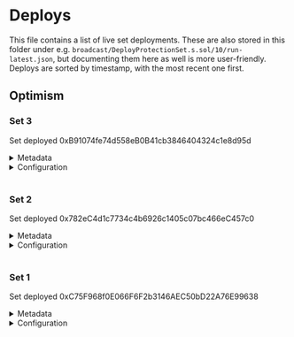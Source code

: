 # Deploys

This file contains a list of live set deployments.
These are also stored in this folder under e.g. `broadcast/DeployProtectionSet.s.sol/10/run-latest.json`, but documenting them here as well is more user-friendly.
Deploys are sorted by timestamp, with the most recent one first.

## Optimism

### Set 3

Set deployed 0xB91074fe74d558eB0B41cb3846404324c1e8d95d

<details>
  <summary>Metadata</summary>

  - Timestamp: 1662580024
  - Parsed timestamp: 2022-09-07T19:47:04.000Z
</details>
<details>
  <summary>Configuration</summary>

  - Market infos:
    - trigger 0xF9FeD7853dC6F3E74421606F79a360DAE9256Cc3
    - cost model 0x7e5a2bDC10F05D6cF15563570Eae3B8d346B9991
    - weight 1666
    - purchase fee 250
    ---
    - trigger 0xb7Cd2e5A6d02983f258A06E26baAF310054B14B1
    - cost model 0x7e5a2bDC10F05D6cF15563570Eae3B8d346B9991
    - weight 1666
    - purchase fee 250
    ---
    - trigger 0x2f150A966d32ed8928200136d1D30A15c3694909
    - cost model 0x7e5a2bDC10F05D6cF15563570Eae3B8d346B9991
    - weight 1667
    - purchase fee 250
    ---
    - trigger 0x5e3A0e3acBC61e54793256100cD9d9d87E86ce44
    - cost model 0x7e5a2bDC10F05D6cF15563570Eae3B8d346B9991
    - weight 1667
    - purchase fee 250
    ---
    - trigger 0x6Fae18f377E58F62e089868eDF831f1d22114f14
    - cost model 0x7e5a2bDC10F05D6cF15563570Eae3B8d346B9991
    - weight 1667
    - purchase fee 250
    ---
    - trigger 0x8b566Ee7e34c80E9dB2c1D6AB17652388d91aB05
    - cost model 0x7e5a2bDC10F05D6cF15563570Eae3B8d346B9991
    - weight 1667
    - purchase fee 250
    ---
  ---
  - Set config:
    - leverage factor 30000
    - deposit fee 0
    - decay model 0x09f20eA12fe5a1211A0485aa59C067E9fcC4c04A
    - drip model 0xEf778611eAf2e624432F49bcF7AC433584f642a2
  ---
  - Set authorized roles:
    - owner 0x682bd405073dD248527E40184898eD45BB827527
    - pauser 0x682bd405073dD248527E40184898eD45BB827527
</details>
<br />

### Set 2

Set deployed 0x782eC4d1c7734c4b6926c1405c07bc466eC457c0

<details>
  <summary>Metadata</summary>

  - Timestamp: 1661281355
  - Parsed timestamp: 2022-08-23T19:02:35.000Z
</details>
<details>
  <summary>Configuration</summary>

  - Market infos:
    - trigger 0xeB25dA3Eba8Bf2fad9C45108fb385F5B1681DD95
    - cost model 0x3424A0bB930035FB78638129D14E214ab2a20A92
    - weight 1666
    - purchase fee 250
    ---
    - trigger 0x7BA5DBcE5b8022c1698a4092267749425bf867EC
    - cost model 0x3424A0bB930035FB78638129D14E214ab2a20A92
    - weight 1666
    - purchase fee 250
    ---
    - trigger 0x6504DCeC9FD65677Faab286137087bDF0675b881
    - cost model 0x3424A0bB930035FB78638129D14E214ab2a20A92
    - weight 1667
    - purchase fee 250
    ---
    - trigger 0xA81bA3a50445718E37DE0cd0AE8f8d6d98C8B5E7
    - cost model 0x3424A0bB930035FB78638129D14E214ab2a20A92
    - weight 1667
    - purchase fee 250
    ---
    - trigger 0x5a8c0b0F3Aa7971A7935F9b6CC0956000147C131
    - cost model 0x3424A0bB930035FB78638129D14E214ab2a20A92
    - weight 1667
    - purchase fee 250
    --------
    - trigger 0x7cE100ab7aC01b4A7B66632F4b9D5f591360FBbC
    - cost model 0x3424A0bB930035FB78638129D14E214ab2a20A92
    - weight 1667
    - purchase fee 250
  ---
  - Set config:
    - leverage factor 30000
    - deposit fee 0
    - decay model 0x2c3439a697eBFba4005E4c5ebDe5602aEDbFd3B4
    - drip model 0x495FDb2Dbd62c80aAAA7afB471a42738DD9f503F
  ---
  - Set authorized roles:
    - owner 0x682bd405073dD248527E40184898eD45BB827527
    - pauser 0x682bd405073dD248527E40184898eD45BB827527
</details>
<br />

### Set 1

Set deployed 0xC75F968f0E066F6F2b3146AEC50bD22A76E99638

<details>
  <summary>Metadata</summary>

  - Timestamp: 1660593279
  - Parsed timestamp: 2022-08-15T19:54:39.000Z
</details>
<details>
  <summary>Configuration</summary>

  - Market infos:
    - trigger 0xA067443b7f4A00e2c582f1e6aDf3F3a090C568AE
    - cost model 0x3424A0bB930035FB78638129D14E214ab2a20A92
    - weight 2000
    - purchase fee 250
    ---
    - trigger 0xfD64d826E52579C04Ee03a1c88f4888530D57aE4
    - cost model 0x3424A0bB930035FB78638129D14E214ab2a20A92
    - weight 2000
    - purchase fee 250
    ---
    - trigger 0x90c73D486cd6Df7040Dc67C7f2EBae3DC85CD8ab
    - cost model 0x3424A0bB930035FB78638129D14E214ab2a20A92
    - weight 2000
    - purchase fee 250
    ---
    - trigger 0xe3a175D9B2D6A13CE8e5Ce1261C14Be3cAeC4a49
    - cost model 0x3424A0bB930035FB78638129D14E214ab2a20A92
    - weight 2000
    - purchase fee 250
    ---
    - trigger 0xC6f31FFC09920121D818C9701f9EFBA573FC2ea0
    - cost model 0x3424A0bB930035FB78638129D14E214ab2a20A92
    - weight 2000
    - purchase fee 250
  ---
  - Set config:
    - leverage factor 30000
    - deposit fee 0
    - decay model 0x2c3439a697eBFba4005E4c5ebDe5602aEDbFd3B4
    - drip model 0x495FDb2Dbd62c80aAAA7afB471a42738DD9f503F
  ---
  - Set authorized roles:
    - owner 0x682bd405073dD248527E40184898eD45BB827527
    - pauser 0x682bd405073dD248527E40184898eD45BB827527
</details>
<br />